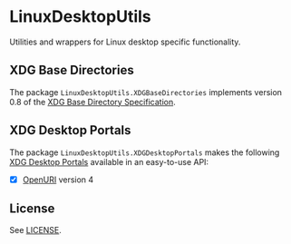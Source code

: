 # LinuxDesktopUtils

Utilities and wrappers for Linux desktop specific functionality.

## XDG Base Directories

The package `LinuxDesktopUtils.XDGBaseDirectories` implements version 0.8 of the [XDG Base Directory Specification](https://specifications.freedesktop.org/basedir-spec/basedir-spec-latest.html).

## XDG Desktop Portals

The package `LinuxDesktopUtils.XDGDesktopPortals` makes the following [XDG Desktop Portals](https://flatpak.github.io/xdg-desktop-portal/docs/api-reference.html) available in an easy-to-use API:

- [x] [OpenURI](https://flatpak.github.io/xdg-desktop-portal/docs/doc-org.freedesktop.portal.OpenURI.html) version 4

## License

See [LICENSE](./LICENSE).


